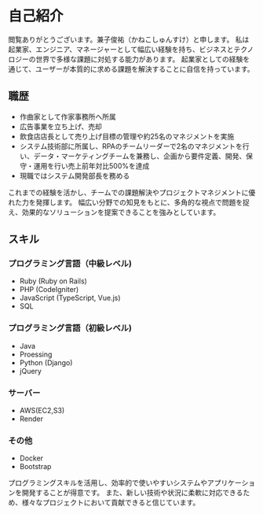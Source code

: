 # 自己紹介

閲覧ありがとうございます。兼子俊祐（かねこしゅんすけ）と申します。
私は起業家、エンジニア、マネージャーとして幅広い経験を持ち、ビジネスとテクノロジーの世界で多様な課題に対処する能力があります。
起業家としての経験を通じて、ユーザーが本質的に求める課題を解決することに自信を持っています。

## 職歴

- 作曲家として作家事務所へ所属
- 広告事業を立ち上げ、売却
- 飲食店店長として売り上げ目標の管理や約25名のマネジメントを実施
- システム技術部に所属し、RPAのチームリーダーで2名のマネジメントを行い、データ・マーケティングチームを兼務し、企画から要件定義、開発、保守・運用を行い売上前年対比500%を達成
- 現職ではシステム開発部長を務める

これまでの経験を活かし、チームでの課題解決やプロジェクトマネジメントに優れた力を発揮します。
幅広い分野での知見をもとに、多角的な視点で問題を捉え、効果的なソリューションを提案できることを強みとしています。

## スキル

### プログラミング言語（中級レベル)

- Ruby (Ruby on Rails)
- PHP (CodeIgniter)
- JavaScript (TypeScript, Vue.js)
- SQL

### プログラミング言語（初級レベル)

- Java
- Proessing
- Python (Django)
- jQuery

### サーバー

- AWS(EC2,S3)
- Render

### その他

- Docker
- Bootstrap

プログラミングスキルを活用し、効率的で使いやすいシステムやアプリケーションを開発することが得意です。
また、新しい技術や状況に柔軟に対応できるため、様々なプロジェクトにおいて貢献できると信じています。
